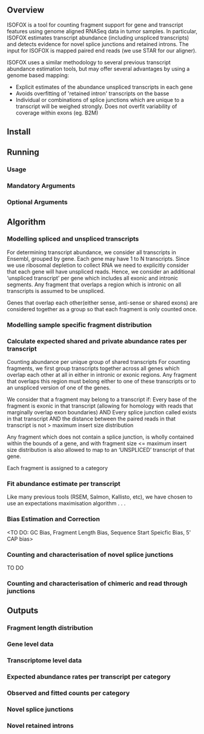 # <ISOFOX>

## Overview
ISOFOX is a tool for counting fragment support for gene and transcript features using genome aligned RNASeq data in tumor samples.   In particular, ISOFOX estimates transcript abundance (including unspliced transcripts) and detects evidence for novel splice junctions and retained introns.    The input for ISOFOX is mapped paired end reads (we use STAR for our aligner).

ISOFOX uses a similar methodology to several previous transcript abundance estimation tools, but may offer several advantages by using a genome based mapping:
* Explicit estimates of the abundance unspliced transcripts in each gene
* Avoids overfitting of 'retained intron' transcripts on the basse
* Individual or combinations of splice junctions which are unique to a transcript will be weighed strongly.  Does not overfit variability of coverage within exons (eg. B2M)

## Install

## Running

### Usage

### Mandatory Arguments

### Optional Arguments

## Algorithm

### Modelling spliced and unspliced transcripts

For determining transcript abundance, we consider all transcripts in Ensembl, grouped by gene.    Each gene may have 1 to N transcripts.   Since we use ribosomal depletion to collect RNA we need to  explicitly consider that each gene will have unspliced reads.   Hence, we consider an additional ‘unspliced transcript’ per gene which includes all exonic and intronic segments.   Any fragment that overlaps a region which is intronic on all transcripts is assumed to be unspliced.

Genes that overlap each other(either sense, anti-sense or shared exons) are considered together as a group so that each fragment is only counted once.     

<TO DO: NOTE on handling of duplicates>

### Modelling sample specific fragment distribution

<Using exclusively reads that overlap exon.    Exclude reads with N in cigar and that unusual gene with huge numbers>



### Calculate expected shared and private abundance rates per transcript


Counting abundance per unique group of shared transcripts
For counting fragments, we first group transcripts together across all genes which overlap each other at all in either in intronic or exonic regions.   Any fragment that overlaps this region must belong either to one of these transcripts or to an unspliced version of one of the genes.

We consider that a fragment may belong to a transcript if:
Every base of the fragment is exonic in that transcript (allowing for homology with reads that marginally overlap exon boundaries) AND
Every splice junction called exists in that transcript AND
the distance between the paired reads in that transcript is not > maximum insert size distribution 

Any fragment which does not contain a splice junction, is wholly contained within the bounds of a gene, and with fragment size <= maximum insert size distribution is also allowed to map to an ‘UNSPLICED’ transcript of that gene.

Each fragment is assigned to a category 

### Fit abundance estimate per transcript

Like many previous tools (RSEM, Salmon, Kallisto, etc), we have chosen to use an expectations maximisation algorithm . . .

### Bias Estimation and Correction

<TO DO: GC Bias, Fragment Length Bias, Sequence Start Speicfic Bias, 5' CAP bias>

### Counting and characterisation of novel splice junctions

TO DO

### Counting and characterisation of chimeric and read through junctions

## Outputs

### Fragment length distribution

### Gene level data

### Transcriptome level data

### Expected abundance rates per transcript per category

### Observed and fitted counts per category

### Novel splice junctions

### Novel retained introns

